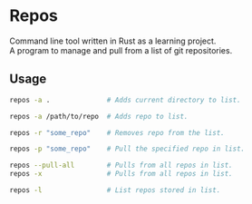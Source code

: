 # Repos

Command line tool written in Rust as a learning project.  
A program to manage and pull from a list of git repositories.

## Usage

```bash
repos -a .              # Adds current directory to list.

repos -a /path/to/repo  # Adds repo to list.

repos -r "some_repo"    # Removes repo from the list.

repos -p "some_repo"    # Pull the specified repo in list.

repos --pull-all        # Pulls from all repos in list.
repos -x                # Pulls from all repos in list.

repos -l                # List repos stored in list.
```
